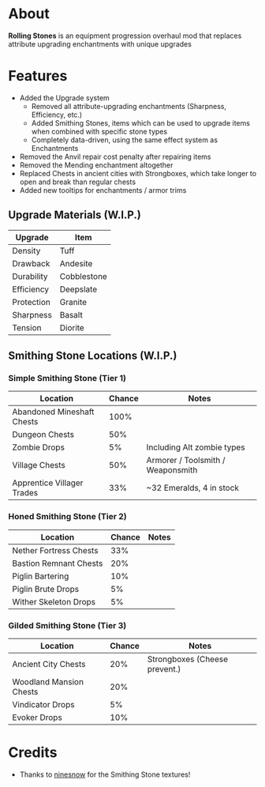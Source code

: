 # About

**Rolling Stones** is an equipment progression overhaul mod that replaces attribute upgrading enchantments with unique upgrades



# Features

- Added the Upgrade system
  - Removed all attribute-upgrading enchantments (Sharpness, Efficiency, etc.)
  - Added Smithing Stones, items which can be used to upgrade items when combined with specific stone types
  - Completely data-driven, using the same effect system as Enchantments
- Removed the Anvil repair cost penalty after repairing items
- Removed the Mending enchantment altogether
- Replaced Chests in ancient cities with Strongboxes, which take longer to open and break than regular chests
- Added new tooltips for enchantments / armor trims

## Upgrade Materials (W.I.P.)

| Upgrade    | Item        |
|------------|-------------|
| Density    | Tuff        |
| Drawback   | Andesite    |
| Durability | Cobblestone |
| Efficiency | Deepslate   |
| Protection | Granite     |
| Sharpness  | Basalt      |
| Tension    | Diorite     |

## Smithing Stone Locations (W.I.P.)

### Simple Smithing Stone (Tier 1)
| Location                   | Chance | Notes                             |
|----------------------------|--------|-----------------------------------|
| Abandoned Mineshaft Chests | 100%   |                                   |
| Dungeon Chests             | 50%    |                                   |
| Zombie Drops               | 5%     | Including Alt zombie types        |
| Village Chests             | 50%    | Armorer / Toolsmith / Weaponsmith |
| Apprentice Villager Trades | 33%    | ~32 Emeralds, 4 in stock          |

### Honed Smithing Stone (Tier 2)
| Location               | Chance | Notes |
|------------------------|--------|-------|
| Nether Fortress Chests | 33%    |       |
| Bastion Remnant Chests | 20%    |       |
| Piglin Bartering       | 10%    |       |
| Piglin Brute Drops     | 5%     |       |
| Wither Skeleton Drops  | 5%     |       |

### Gilded Smithing Stone (Tier 3)
| Location                | Chance | Notes                         |
|-------------------------|--------|-------------------------------|
| Ancient City Chests     | 20%    | Strongboxes (Cheese prevent.) |
| Woodland Mansion Chests | 20%    |                               |
| Vindicator Drops        | 5%     |                               |
| Evoker Drops            | 10%    |                               |

# Credits
- Thanks to [ninesnow](https://github.com/nine9snow) for the Smithing Stone textures!
